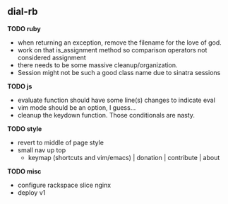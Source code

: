 ## dial-rb

**TODO ruby**
* when returning an exception, remove the filename for the love of god.
* work on that is_assignment method so comparison operators not considered assignment
* there needs to be some massive cleanup/organization.
* Session might not be such a good class name due to sinatra sessions

**TODO js**
* evaluate function should have some line(s) changes to indicate eval
* vim mode should be an option, I guess...
* cleanup the keydown function. Those conditionals are nasty.

**TODO style**
* revert to middle of page style
* small nav up top 
    * keymap (shortcuts and vim/emacs) | donation | contribute | about

**TODO misc**
* configure rackspace slice nginx
* deploy v1
